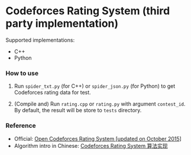 # Codeforces Rating System (third party implementation)

Supported implementations:

- C++
- Python

### How to use

1. Run `spider_txt.py` (for C++) or `spider_json.py` (for Python) to get Codeforces rating data for test.

2. (Compile and) Run `rating.cpp` or `rating.py` with argument `contest_id`. By default, the result will be store to `tests` directory.

### Reference

- Official: [Open Codeforces Rating System \[updated on October 2015\]](http://codeforces.com/blog/entry/20762)
- Algorithm intro in Chinese: [Codeforces Rating System 算法实现](https://dreamer.blue/blog/post/2018/02/26/codeforces_rating_system_algorithm.dream)

